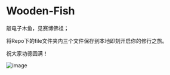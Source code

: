 # Wooden-Fish

敲电子木鱼，见赛博佛祖；

将Repo下的file文件夹内三个文件保存到本地即刻开启你的修行之旅。

祝大家功德圆满！

![image](https://user-images.githubusercontent.com/110600178/201041184-94d07817-9e3b-4fd6-b252-34a9c8a95300.png)
